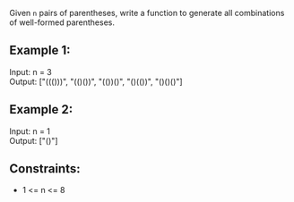 Given `n` pairs of parentheses, write a function to generate all combinations of well-formed parentheses.

Example 1:
-----------
Input: n = 3
<br>
Output: ["((()))", "(()())", "(())()", "()(())", "()()()"]

Example 2:
-----------
Input: n = 1
<br>
Output: ["()"]

Constraints:
-------------
- 1 <= n <= 8